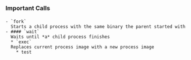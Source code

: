 ### Important Calls
####
	- `fork`
	  Starts a child process with the same binary the parent started with
	- #### `wait`
	  Waits until *a* child process finishes
	  * `exec`
	  Replaces current process image with a new process image
	    * test